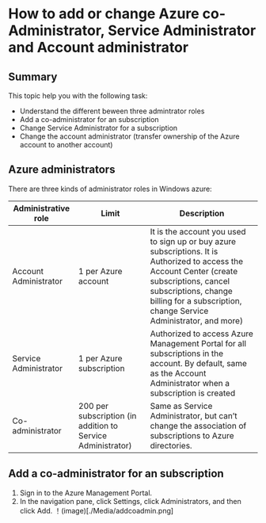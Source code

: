 # How to add or change Azure co-Administrator, Service Administrator and Account administrator

## Summary
This topic help you with the following task:

* Understand the different beween three admintrator roles
* Add a co-administrator for an subscription
* Change Service Administrator for a subscription
* Change the account administrator (transfer ownership of the Azure account to another account)
## Azure administrators

There are three kinds of administrator roles in Windows azure:

| Administrative role   | Limit  | Description
| ------------- | ------------- |---------------|
|Account Administrator  | 1 per Azure account  |It is the account you used to sign up or buy azure subscriptions. It is Authorized to access the Account Center (create subscriptions, cancel subscriptions, change billing for a subscription, change Service Administrator, and more)
| Service Administrator | 1 per Azure subscription  |Authorized to access Azure Management Portal for all subscriptions in the account. By default, same as the Account Administrator when a subscription is created|
|Co-administrator|200 per subscription (in addition to Service Administrator)|Same as Service Administrator, but can’t change the association of subscriptions to Azure directories.|


## Add a co-administrator for an subscription
1. Sign in to the Azure Management Portal. 
2. In the navigation pane, click Settings, click Administrators, and then click Add. ！(image)[./Media/addcoadmin.png]
